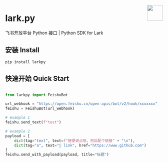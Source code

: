 <a href="https://wucaiapp.com/"><img src="https://p1-hera.feishucdn.com/tos-cn-i-jbbdkfciu3/84a9f036fe2b44f99b899fff4beeb963~tplv-jbbdkfciu3-image:0:0.image" height="50" align="right"></a>

# lark.py
飞书开放平台 Python 接口 | Python SDK for Lark

## 安装 Install

```shell
pip install larkpy
```

## 快速开始 Quick Start

```python

from larkpy import FeishuBot

url_webhook = "https://open.feishu.cn/open-apis/bot/v2/hook/xxxxxxx"
feishu = FeishuBot(url_webhook)

# example 1
feishu.send_text(f"test")

# example 2
payload = [
    dict(tag="text", text=f"随便说点啥，然后配个链接" + "\n"),
    dict(tag="a", text="🔗 link", href="https://www.github.com")
]
feishu.send_with_payload(payload, title="标题")
```